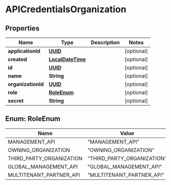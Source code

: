 
# APICredentialsOrganization

## Properties
Name | Type | Description | Notes
------------ | ------------- | ------------- | -------------
**applicationId** | [**UUID**](UUID.md) |  |  [optional]
**created** | [**LocalDateTime**](LocalDateTime.md) |  |  [optional]
**id** | [**UUID**](UUID.md) |  |  [optional]
**name** | **String** |  |  [optional]
**organizationId** | [**UUID**](UUID.md) |  |  [optional]
**role** | [**RoleEnum**](#RoleEnum) |  |  [optional]
**secret** | **String** |  |  [optional]


<a name="RoleEnum"></a>
## Enum: RoleEnum
Name | Value
---- | -----
MANAGEMENT_API | &quot;MANAGEMENT_API&quot;
OWNING_ORGANIZATION | &quot;OWNING_ORGANIZATION&quot;
THIRD_PARTY_ORGANIZATION | &quot;THIRD_PARTY_ORGANIZATION&quot;
GLOBAL_MANAGEMENT_API | &quot;GLOBAL_MANAGEMENT_API&quot;
MULTITENANT_PARTNER_API | &quot;MULTITENANT_PARTNER_API&quot;



